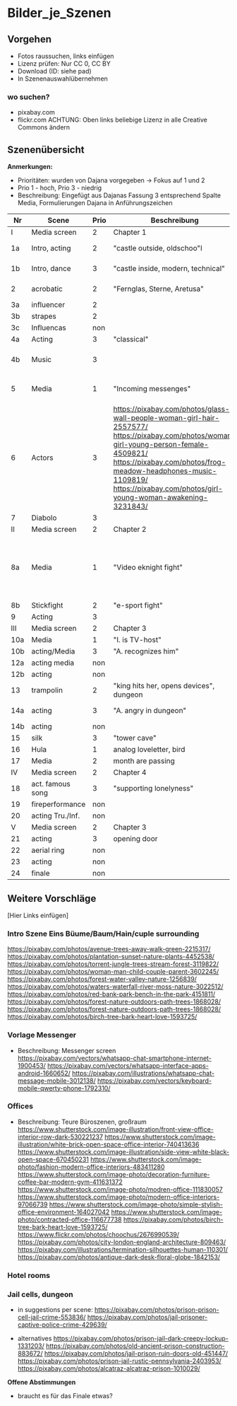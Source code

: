 # Bilder_je_Szenen

## Vorgehen
* Fotos raussuchen, links einfügen
* Lizenz prüfen: Nur CC 0, CC BY
* Download (ID: siehe pad)
* In Szenenauswahlübernehmen

### wo suchen?
* pixabay.com
* flickr.com ACHTUNG: Oben links beliebige Lizenz in alle Creative Commons ändern


## Szenenübersicht
**Anmerkungen:**
* Prioritäten: wurden von Dajana vorgegeben -> Fokus auf 1 und 2
* Prio 1 - hoch, Prio 3 - niedrig
* Beschreibung: Eingefügt aus Dajanas Fassung 3 entsprechend Spalte Media, Formulierungen Dajana in Anführungszeichen

| Nr | Scene           | Prio | Beschreibung      | Vorschlag |
|----|-----------------|------|-------------------|-----------|
| I  | Media screen    | 2    | Chapter 1         |           |
| 1a | Intro,  acting  | 2    | "castle outside, oldschoo"l| https://pixabay.com/photos/singapore-river-skyline-building-243669/ https://pixabay.com/photos/city-london-england-architecture-809463/          |
| 1b | Intro, dance    | 3    | "castle inside, modern, technical"| https://pixabay.com/illustrations/graph-growth-finance-profits-163509/  https://pixabay.com/illustrations/money-banking-finance-business-1995440/       |
| 2  | acrobatic       | 2    | "Fernglas, Sterne, Aretusa"|   https://pixabay.com/photos/milky-way-starry-sky-night-sky-star-2695569/ https://pixabay.com/photos/starry-sky-star-galaxies-1655503/|
| 3a| influencer| 2 | |
| 3b | strapes         | 2    | | https://pixabay.com/photos/tree-fog-moor-swamp-venn-branch-1031814/          |
| 3c | Influencas      | non  |                   |           |
| 4a | Acting          | 3    | "classical"       |           |
| 4b | Music           | 3    |                 |   https://pixabay.com/photos/cloudy-cloud-night-moody-gloomy-3900649/ https://pixabay.com/photos/alley-road-winding-lane-houses-250033/ https://pixabay.com/photos/flute-musical-instrument-1427650/          |
| 5  | Media           | 1    | "Incoming messenges"|   https://pixabay.com/illustrations/whatsapp-icon-communication-social-2317203/ https://pixabay.com/illustrations/mobile-phone-arrow-send-received-on-2223993/ https://pixabay.com/vectors/letters-email-newsletter-write-1132703/        |
| 6  | Actors          | 3    |    https://pixabay.com/photos/glass-wall-people-woman-girl-hair-2557577/ https://pixabay.com/photos/woman-girl-young-person-female-4509821/ https://pixabay.com/photos/frog-meadow-headphones-music-1109819/ https://pixabay.com/photos/girl-young-woman-awakening-3231843/               |           |
| 7  | Diabolo         | 3    |                   |           |
| II | Media screen    | 2    | Chapter 2         |           |
| 8a | Media           | 1    | "Video eknight fight"| https://cdn.vox-cdn.com/thumbor/Xudovf-ancj62PXKiijIEliHARA=/0x0:1628x916/920x613/filters:focal(684x328:944x588):format(webp)/cdn.vox-cdn.com/uploads/chorus_image/image/52732265/NintendoSwitch_UltraStreetFighterII_screen_2.0.jpg https://browse.startpage.com/do/show_picture.pl?l=english&rais=1&oiu=https%3A%2F%2Fwww.allkeyshop.com%2Fblog%2Fwp-content%2Fuploads%2Ftekken-7-xbox-one-800x600-1.jpg&sp=e65416791aaea765f4e98bf8d9237fd8&t=default |
| 8b | Stickfight      | 2    | "e-sport fight"   |           |
| 9  | Acting          | 3    |                   |           |
| III| Media screen    | 2    | Chapter 3         |           |
| 10a| Media           | 1    | "I. is TV-host"   | https://pixabay.com/vectors/i-like-i-like-this-i-like-it-thumb-432494/         |https://pixabay.com/photos/alley-road-winding-lane-houses-250033/ https://pixabay.com/photos/flute-musical-instrument-1427650/ https://pixabay.com/vectors/i-like-i-like-this-i-like-it-thumb-432494/
| 10b| acting/Media    | 3    | "A. recognizes him"|           |
| 12a| acting media    | non  |                   |           |
| 12b| acting          | non  |                   |           |
| 13 | trampolin       | 2    | "king hits her, opens devices", dungeon |  |
| 14a| acting          | 3    | "A. angry in dungeon"| https://pixabay.com/photos/prison-prison-cell-jail-crime-553836/ https://pixabay.com/photos/jail-prisoner-captive-police-crime-429639/|
| 14b| acting          | non  |                   |           |
| 15 | silk            | 3    | "tower cave"      | https://pixabay.com/vectors/letters-email-newsletter-write-1132703/  |
| 16 | Hula            | 1    | analog loveletter, bird |           |
| 17 | Media           | 2    | month are passing |           |
| IV | Media screen    | 2    | Chapter 4         |           |
| 18 | act. famous song| 3    | "supporting lonelyness"|           |
| 19 | fireperformance | non  |                   |           |
| 20 | acting Tru./Inf.| non  |                   |           |
| V  | Media screen    | 2    | Chapter 3         |           |
| 21 | acting          | 3    | opening door      |           |
| 22 | aerial ring     | non  |                   |           |
| 23 | acting          | non  |                   |           |
| 24 | finale          | non  |                   |           |



## Weitere Vorschläge
[Hier Links einfügen]
### Intro Szene Eins Büume/Baum/Hain/cuple surrounding
https://pixabay.com/photos/avenue-trees-away-walk-green-2215317/
https://pixabay.com/photos/plantation-sunset-nature-plants-4452538/
https://pixabay.com/photos/torrent-jungle-trees-stream-forest-3119822/
https://pixabay.com/photos/woman-man-child-couple-parent-3602245/
https://pixabay.com/photos/forest-water-valley-nature-1256839/
https://pixabay.com/photos/waters-waterfall-river-moss-nature-3022512/
https://pixabay.com/photos/red-bank-park-bench-in-the-park-4151811/
https://pixabay.com/photos/forest-nature-outdoors-path-trees-1868028/
https://pixabay.com/photos/forest-nature-outdoors-path-trees-1868028/
https://pixabay.com/photos/birch-tree-bark-heart-love-1593725/

### Vorlage Messenger
* Beschreibung: Messenger screen
https://pixabay.com/vectors/whatsapp-chat-smartphone-internet-1900453/
https://pixabay.com/vectors/whatsapp-interface-apps-android-1660652/
https://pixabay.com/illustrations/whatsapp-chat-message-mobile-3012138/
https://pixabay.com/vectors/keyboard-mobile-qwerty-phone-1792310/

### Offices
* Beschreibung: Teure Büroszenen, großraum
https://www.shutterstock.com/image-illustration/front-view-office-interior-row-dark-530221237
https://www.shutterstock.com/image-illustration/white-brick-open-space-office-interior-740413636
https://www.shutterstock.com/image-illustration/side-view-white-black-open-space-670450231
https://www.shutterstock.com/image-photo/fashion-modern-office-interiors-483411280
https://www.shutterstock.com/image-photo/decoration-furniture-coffee-bar-modern-gym-411631372
https://www.shutterstock.com/image-photo/modren-office-111830057
https://www.shutterstock.com/image-photo/modern-office-interiors-97066739
https://www.shutterstock.com/image-photo/simple-stylish-office-environment-164027042
https://www.shutterstock.com/image-photo/contracted-office-116677738
https://pixabay.com/photos/birch-tree-bark-heart-love-1593725/
https://www.flickr.com/photos/choochus/2676990539/
https://pixabay.com/photos/city-london-england-architecture-809463/
https://pixabay.com/illustrations/termination-silhouettes-human-110301/
https://pixabay.com/photos/antique-dark-desk-floral-globe-1842153/

### Hotel rooms


### Jail cells, dungeon
* in suggestions per scene:
https://pixabay.com/photos/prison-prison-cell-jail-crime-553836/
https://pixabay.com/photos/jail-prisoner-captive-police-crime-429639/

* alternatives
https://pixabay.com/photos/prison-jail-dark-creepy-lockup-1331203/
https://pixabay.com/photos/old-ancient-prison-construction-883672/
https://pixabay.com/photos/jail-prison-ruin-doors-old-451447/
https://pixabay.com/photos/prison-jail-rustic-pennsylvania-2403953/
https://pixabay.com/photos/alcatraz-alcatraz-prison-1010029/


**Offene Abstimmungen**
* braucht es für das Finale etwas?
